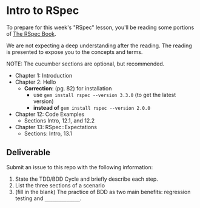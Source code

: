 # Intro to RSpec

To prepare for this week's "RSpec" lesson, you'll be reading some portions of [The RSpec Book](http://locker.wdidc.org/Testing/the-rspec-book.p2_1.pdf).

We are not expecting a deep understanding after the reading.  The reading is presented to expose you to the concepts and terms.

NOTE: The cucumber sections are optional, but recommended.

- Chapter 1: Introduction
- Chapter 2: Hello
  - **Correction**: (pg. 82) for installation
    - use `gem install rspec --version 3.3.0` (to get the latest version)
    - **instead of** `gem install rspec --version 2.0.0​`
- Chapter 12: Code Examples
  - Sections Intro, 12.1, and 12.2
- Chapter 13: RSpec::Expectations
  - Sections: Intro, 13.1

## Deliverable

Submit an issue to this repo with the following information:

1. State the TDD/BDD Cycle and briefly describe each step.
2. List the three sections of a scenario
3. (fill in the blank) The practice of BDD as two main benefits: regression testing and `_____________`.
